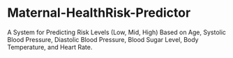 # Maternal-HealthRisk-Predictor
A System for Predicting Risk Levels (Low, Mid, High) Based on Age, Systolic Blood Pressure, Diastolic Blood Pressure, Blood Sugar Level, Body Temperature, and Heart Rate.
